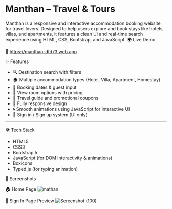 #  Manthan – Travel & Tours
Manthan is a responsive and interactive accommodation booking website for travel lovers. Designed to help users explore and book stays like hotels, villas, and apartments, it features a clean UI and real-time search experience using HTML, CSS, Bootstrap, and JavaScript.
🌍 Live Demo

🔗 https://manthan-dfd73.web.app

✨ Features

- 🔍 Destination search with filters
- 🏠 Multiple accommodation types (Hotel, Villa, Apartment, Homestay)
- 📅 Booking dates & guest input
- 🧾 View room options with pricing
- 🎯 Travel guide and promotional coupons
- 📱 Fully responsive design
- 🌀 Smooth animations using JavaScript for interactive UI
- 🔐 Sign in / Sign up system (UI only)

---

🛠️ Tech Stack

- HTML5
- CSS3
- Bootstrap 5
- JavaScript (for DOM interactivity & animations)
- Boxicons
- Typed.js (for typing animation)
  

 📸 Screenshots

🏠 Home Page
![mathan](https://github.com/user-attachments/assets/36e17c27-ab17-445e-897b-e4f147bd2006)


🔐 Sign In Page Preview
![Screenshot (100)](https://github.com/user-attachments/assets/14988f55-9865-44fa-a82d-92b383ef6481)


